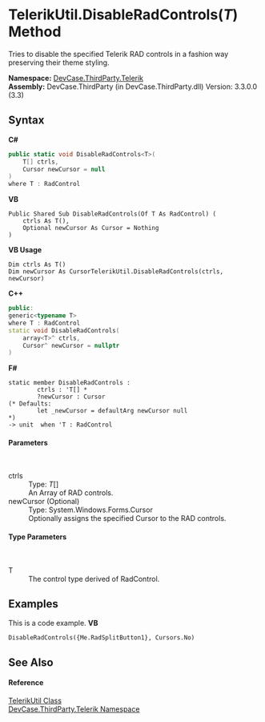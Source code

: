 # TelerikUtil.DisableRadControls(*T*) Method 
 

Tries to disable the specified Telerik RAD controls in a fashion way preserving their theme styling.

**Namespace:**&nbsp;<a href="N_DevCase_ThirdParty_Telerik">DevCase.ThirdParty.Telerik</a><br />**Assembly:**&nbsp;DevCase.ThirdParty (in DevCase.ThirdParty.dll) Version: 3.3.0.0 (3.3)

## Syntax

**C#**<br />
``` C#
public static void DisableRadControls<T>(
	T[] ctrls,
	Cursor newCursor = null
)
where T : RadControl

```

**VB**<br />
``` VB
Public Shared Sub DisableRadControls(Of T As RadControl) ( 
	ctrls As T(),
	Optional newCursor As Cursor = Nothing
)
```

**VB Usage**<br />
``` VB Usage
Dim ctrls As T()
Dim newCursor As CursorTelerikUtil.DisableRadControls(ctrls, newCursor)
```

**C++**<br />
``` C++
public:
generic<typename T>
where T : RadControl
static void DisableRadControls(
	array<T>^ ctrls, 
	Cursor^ newCursor = nullptr
)
```

**F#**<br />
``` F#
static member DisableRadControls : 
        ctrls : 'T[] * 
        ?newCursor : Cursor 
(* Defaults:
        let _newCursor = defaultArg newCursor null
*)
-> unit  when 'T : RadControl

```


#### Parameters
&nbsp;<dl><dt>ctrls</dt><dd>Type: *T*[]<br />An Array of RAD controls.</dd><dt>newCursor (Optional)</dt><dd>Type: System.Windows.Forms.Cursor<br />Optionally assigns the specified Cursor to the RAD controls.</dd></dl>

#### Type Parameters
&nbsp;<dl><dt>T</dt><dd>The control type derived of RadControl.</dd></dl>

## Examples
This is a code example. 
**VB**<br />
``` VB
DisableRadControls({Me.RadSplitButton1}, Cursors.No)
```


## See Also


#### Reference
<a href="T_DevCase_ThirdParty_Telerik_TelerikUtil">TelerikUtil Class</a><br /><a href="N_DevCase_ThirdParty_Telerik">DevCase.ThirdParty.Telerik Namespace</a><br />